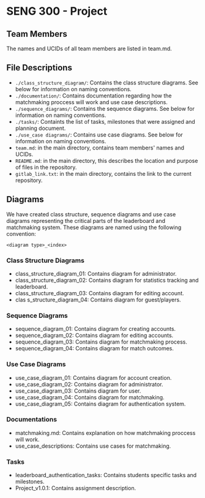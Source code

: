 # SENG 300 - Project 

## Team Members
The names and UCIDs of all team members are listed in team.md.

## File Descriptions
- `./class_structure_diagram/`: Contains the class structure diagrams. See below for information on naming conventions.
- `./documentation/`: Contains documentation regarding how the matchmaking proccess will work and use case descriptions.
- `./sequence_diagrams/`: Contains the sequence diagrams. See below for information on naming conventions.
- `./tasks/`: Containts the list of tasks, milestones that were assigned and planning document.
- `./use_case diagrams/`: Contains use case diagrams. See below for information on naming conventions.
- `team.md`: in the main directory, contains team members' names and UCIDs.
- `README.md`: in the main directory, this describes the location and purpose of files in the repository.
- `gitlab_link.txt`: in the main directory, contains the link to the current repository.


## Diagrams
We have created class structure, sequence diagrams and use case diagrams representing the critical parts of the leaderboard and matchmaking system.
These diagrams are named using the following convention:

`<diagram type>_<index>`


### Class Structure Diagrams

- class_structure_diagram_01: Contains diagram for administrator.
- class_structure_diagram_02: Contains diagram for statistics tracking and leaderboard.
- class_structure_diagram_03: Contains diagram for editing account.
- clas s_structure_diagram_04: Contains diagram for guest/players.

### Sequence Diagrams
- sequence_diagram_01: Contains diagram for creating accounts.
- sequence_diagram_02: Contains diagram for editing accounts.
- sequence_diagram_03: Contains diagram for matchmaking process.
- sequence_diagram_04: Contains diagram for match outcomes.

### Use Case Diagrams
- use_case_diagram_01: Contains diagram for account creation.
- use_case_diagram_02: Contains diagram for administrator.
- use_case_diagram_03: Contains diagram for user.
- use_case_diagram_04: Contains diagram for matchmaking.
- use_case_diagram_05: Contains diagram for authentication system.


### Documentations
- matchmaking.md: Contains explanation on how matchmaking proccess will work.
- use_case_descriptions: Contains use cases for matchmaking.

### Tasks
- leaderboard_authentication_tasks: Contains students specific tasks and milestones.
- Project_v1.0.1: Contains assignment description.
